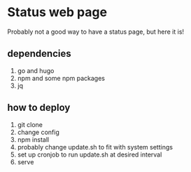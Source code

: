 # Status web page

Probably not a good way to have a status page, but here it is!

## dependencies
1. go and hugo
1. npm and some npm packages
1. jq

## how to deploy

1. git clone
1. change config
1. npm install
1. probably change update.sh to fit with system settings
1. set up cronjob to run update.sh at desired interval
1. serve
